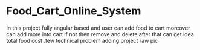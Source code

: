 # Food_Cart_Online_System
In this project fully angular based and user can add food to cart moreover can add more into cart if not then remove and delete after that can get idea total food cost .few technical problem  adding project raw pic
